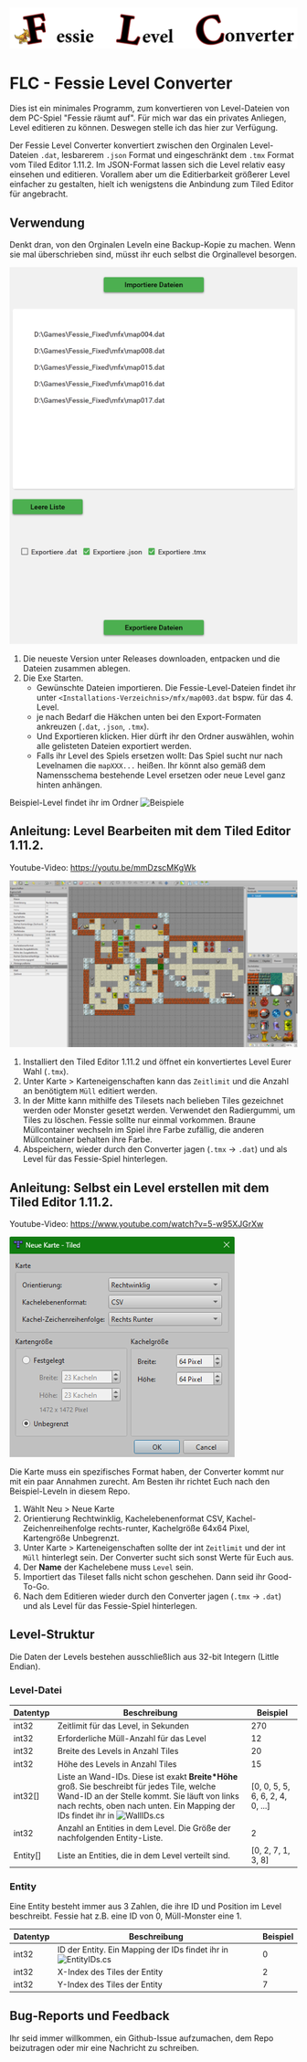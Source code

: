 ![Logo](./FLC-Banner.png)

# FLC - Fessie Level Converter
Dies ist ein minimales Programm, zum konvertieren von Level-Dateien von dem PC-Spiel "Fessie räumt auf".
Für mich war das ein privates Anliegen, Level editieren zu können. Deswegen stelle ich das hier zur Verfügung.

Der Fessie Level Converter konvertiert zwischen den Orginalen Level-Dateien `.dat`, lesbarerem `.json` Format und eingeschränkt dem `.tmx` Format vom Tiled Editor 1.11.2.
Im JSON-Format lassen sich die Level relativ easy einsehen und editieren.
Vorallem aber um die Editierbarkeit größerer Level einfacher zu gestalten, hielt ich wenigstens die Anbindung zum Tiled Editor für angebracht.

## Verwendung
Denkt dran, von den Orginalen Leveln eine Backup-Kopie zu machen. Wenn sie mal überschrieben sind, müsst ihr euch selbst die Orginallevel besorgen.

![Beispiel-Ansicht von FLC](./FLC-Example.png)


1. Die neueste Version unter Releases downloaden, entpacken und die Dateien zusammen ablegen.
2. Die Exe Starten.
    - Gewünschte Dateien importieren. Die Fessie-Level-Dateien findet ihr unter `<Installations-Verzeichnis>/mfx/map003.dat` bspw. für das 4. Level.
    - je nach Bedarf die Häkchen unten bei den Export-Formaten ankreuzen (`.dat`, `.json`, `.tmx`).
    - Und Exportieren klicken. Hier dürft ihr den Ordner auswählen, wohin alle gelisteten Dateien exportiert werden.
    - Falls ihr Level des Spiels ersetzen wollt: Das Spiel sucht nur nach Levelnamen die `mapXXX...` heißen. Ihr könnt also gemäß dem Namensschema bestehende Level ersetzen oder neue Level ganz hinten anhängen.

Beispiel-Level findet ihr im Ordner ![Beispiele](https://github.com/etothepii4/Fessie-Level-Converter/tree/main/Beispiele)

## Anleitung: Level Bearbeiten mit dem Tiled Editor 1.11.2.
Youtube-Video: https://youtu.be/mmDzscMKgWk

![Beispiel-Level in Tiled](./Example-Level.png)

1. Installiert den Tiled Editor 1.11.2 und öffnet ein konvertiertes Level Eurer Wahl (`.tmx`).
2. Unter Karte > Karteneigenschaften kann das `Zeitlimit` und die Anzahl an benötigtem `Müll` editiert werden.
3. In der Mitte kann mithilfe des Tilesets nach belieben Tiles gezeichnet werden oder Monster gesetzt werden. Verwendet den Radiergummi, um Tiles zu löschen.
Fessie sollte nur einmal vorkommen. Braune Müllcontainer wechseln im Spiel ihre Farbe zufällig, die anderen Müllcontainer behalten ihre Farbe.
4. Abspeichern, wieder durch den Converter jagen (`.tmx` -> `.dat`) und als Level für das Fessie-Spiel hinterlegen.

## Anleitung: Selbst ein Level erstellen mit dem Tiled Editor 1.11.2.
Youtube-Video: https://www.youtube.com/watch?v=5-w95XJGrXw

![Beispiel-Ansicht von FLC](./new-map.png)

Die Karte muss ein spezifisches Format haben, der Converter kommt nur mit ein paar Annahmen zurecht. Am Besten ihr richtet Euch nach den Beispiel-Leveln in diesem Repo.
1. Wählt Neu > Neue Karte
2. Orientierung Rechtwinklig, Kachelebenenformat CSV, Kachel-Zeichenreihenfolge rechts-runter, Kachelgröße 64x64 Pixel, Kartengröße Unbegrenzt.
3. Unter Karte > Karteneigenschaften sollte der int `Zeitlimit` und der int `Müll` hinterlegt sein. Der Converter sucht sich sonst Werte für Euch aus.
4. Der **Name** der Kachelebene muss `Level` sein.
5. Importiert das Tileset falls nicht schon geschehen. Dann seid ihr Good-To-Go.
6. Nach dem Editieren wieder durch den Converter jagen (`.tmx` -> `.dat`) und als Level für das Fessie-Spiel hinterlegen.

## Level-Struktur
Die Daten der Levels bestehen ausschließlich aus 32-bit Integern (Little Endian).

### Level-Datei
|  Datentyp | Beschreibung | Beispiel |
| ---| --- | --- |
| int32  | Zeitlimit für das Level, in Sekunden  | 270 |
| int32  | Erforderliche Müll-Anzahl für das Level  | 12 |
| int32  | Breite des Levels in Anzahl Tiles | 20 |
| int32  | Höhe des Levels in Anzahl Tiles | 15 |
| int32[]  | Liste an Wand-IDs. Diese ist exakt **Breite*Höhe** groß. Sie beschreibt für jedes Tile, welche Wand-ID an der Stelle kommt. Sie läuft von links nach rechts, oben nach unten. Ein Mapping der IDs findet ihr in ![WallIDs.cs](https://github.com/etothepii4/Fessie-Level-Converter/blob/main/FessieLevelConverter/Fessie/WallIDs.cs) | [0, 0, 5, 5, 6, 6, 2, 4, 0, ...] |
| int32  | Anzahl an Entities in dem Level. Die Größe der nachfolgenden Entity-Liste. | 2 |
| Entity[]  | Liste an Entities, die in dem Level verteilt sind. | [0, 2, 7, 1, 3, 8] |

### Entity
Eine Entity besteht immer aus 3 Zahlen, die ihre ID und Position im Level beschreibt. Fessie hat z.B. eine ID von 0, Müll-Monster eine 1.

|  Datentyp | Beschreibung | Beispiel |
| ---| --- | --- |
| int32  | ID der Entity. Ein Mapping der IDs findet ihr in ![EntityIDs.cs](https://github.com/etothepii4/Fessie-Level-Converter/blob/main/FessieLevelConverter/Fessie/EntityIDs.cs) | 0 |
| int32  | X-Index des Tiles der Entity | 2 |
| int32  | Y-Index des Tiles der Entity | 7 |

## Bug-Reports und Feedback
Ihr seid immer willkommen, ein Github-Issue aufzumachen, dem Repo beizutragen oder mir eine Nachricht zu schreiben.